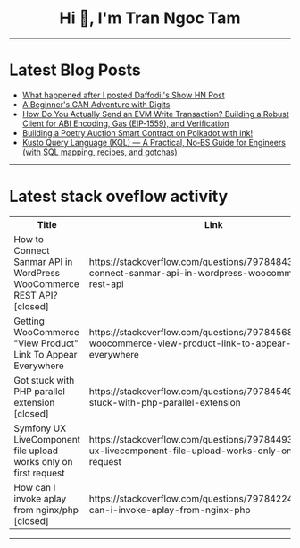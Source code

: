 <h1 align="center">Hi 👋, I'm Tran Ngoc Tam</h1>

---

# Latest Blog Posts 
<!-- BLOG-POST-LIST:START -->
- [What happened after I posted Daffodil&#39;s Show HN Post](https://dev.to/damienwebdev/what-happened-after-i-posted-daffodils-show-hn-post-4d5o)
- [A Beginner&#39;s GAN Adventure with Digits](https://dev.to/anikchand461/a-beginners-gan-adventure-with-digits-54g4)
- [How Do You Actually Send an EVM Write Transaction? Building a Robust Client for ABI Encoding, Gas &lpar;EIP‑1559&rpar;, and Verification](https://dev.to/onlineproxy/how-do-you-actually-send-an-evm-write-transaction-building-a-robust-client-for-abi-encoding-gas-1pp8)
- [Building a Poetry Auction Smart Contract on Polkadot with ink!](https://dev.to/chri5_kalul3/building-a-poetry-auction-smart-contract-on-polkadot-with-ink-4aj9)
- [Kusto Query Language &lpar;KQL&rpar; — A Practical, No‑BS Guide for Engineers &lpar;with SQL mapping, recipes, and gotchas&rpar;](https://dev.to/cristiansifuentes/kusto-query-language-kql-a-practical-no-bs-guide-for-engineers-with-sql-mapping-recipes-and-n81)
<!-- BLOG-POST-LIST:END -->

---

# Latest stack oveflow activity
<table>
  <tr><th>Title</th><th>Link</th></tr>
  <!-- STACKOVERFLOW:START --><tr><td>How to Connect Sanmar API in WordPress WooCommerce REST API? [closed]</td><td>https://stackoverflow.com/questions/79784843/how-to-connect-sanmar-api-in-wordpress-woocommerce-rest-api</td></tr><tr><td>Getting WooCommerce &quot;View Product&quot; Link To Appear Everywhere</td><td>https://stackoverflow.com/questions/79784568/getting-woocommerce-view-product-link-to-appear-everywhere</td></tr><tr><td>Got stuck with PHP parallel extension [closed]</td><td>https://stackoverflow.com/questions/79784549/got-stuck-with-php-parallel-extension</td></tr><tr><td>Symfony UX LiveComponent file upload works only on first request</td><td>https://stackoverflow.com/questions/79784493/symfony-ux-livecomponent-file-upload-works-only-on-first-request</td></tr><tr><td>How can I invoke aplay from nginx/php [closed]</td><td>https://stackoverflow.com/questions/79784224/how-can-i-invoke-aplay-from-nginx-php</td></tr><!-- STACKOVERFLOW:END -->
</table>

---



